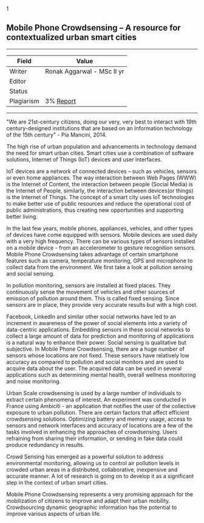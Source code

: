 
1
## Mobile Phone Crowdsensing – A resource for contextualized urban smart cities

---
| Field | Value |
|----|----|
| Writer | Ronak Aggarwal - MSc II yr|
| Editor |  |
| Status |  |
| Plagiarism| 3% [Report](./plag-reports/plag-mobile-phone-sensing.pdf) |


---
 
  "We are 21st-century citizens, doing our very, very best to interact with 19th century-designed institutions that are based on an Information technology of the 15th century"  - Pia Mancini, 2014.

 The high rise of urban population and advancements in technology demand the need for smart urban cities. Smart cities use a combination of software solutions, Internet of Things (IoT) devices and user interfaces.
 
 IoT devices are a network of connected devices – such as vehicles, sensors or even home appliances. The way interaction between Web Pages (WWW) is the Internet of Content, the interaction between people (Social Media) is the Internet of People, similarly, the interaction between devices(or things) is the Internet of Things. The concept of a smart city uses IoT technologies to make better use of public resources and reduce the operational cost of public administrations, thus creating new opportunities and supporting better living.

 In the last few years, mobile phones, appliances, vehicles, and other types of devices have come equipped with sensors. Mobile devices are used daily with a very high frequency. There can be various types of sensors installed on a mobile device - from an accelerometer to gesture recognition sensors. Mobile Phone Crowdsensing takes advantage of certain smartphone features such as camera, temperature monitoring, GPS and microphone to collect data from the environment. We first take a look at pollution sensing and social sensing.
 
In pollution monitoring, sensors are installed at fixed places. They continuously sense the movement of vehicles and other sources of emission of pollution around them. This is called fixed sensing. Since sensors are in place, they provide very accurate results but with a high cost.

Facebook, LinkedIn and similar other social networks have led to an increment in awareness of the power of social elements into a variety of data-centric applications. Embedding sensors in these social networks to collect a large amount of data for prediction and monitoring of applications is a natural way to enhance their power. Social sensing is qualitative but subjective. In Mobile Phone Crowdsensing, there are a huge number of sensors whose locations are not fixed. These sensors have relatively low accuracy as compared to pollution and social monitors and are used to acquire data about the user. The acquired data can be used in several applications such as determining mental health, overall wellness monitoring and noise monitoring.

Urban Scale crowdsensing is used by a large number of individuals to extract certain phenomena of interest. An experiment was conducted in France using Ambiciti - an application that notifies the user of the collective exposure to urban pollution. There are certain factors that affect efficient crowdsensing solutions. Optimizing battery and memory usage, access to sensors and network interfaces and accuracy of locations are a few of the tasks involved in enhancing the approaches of crowdsensing. Users refraining from sharing their information, or sending in fake data could produce redundancy in results.

Crowd Sensing has emerged as a powerful solution to address environmental monitoring, allowing us to control air pollution levels in crowded urban areas in a distributed, collaborative, inexpensive and accurate manner. A lot of research is going on to develop it as a significant step in the context of urban smart cities.

Mobile Phone Crowdsensing represents a very promising approach for the mobilization of citizens to improve and adapt their urban mobility. Crowdsourcing dynamic geographic information has the potential to improve various aspects of urban life.

